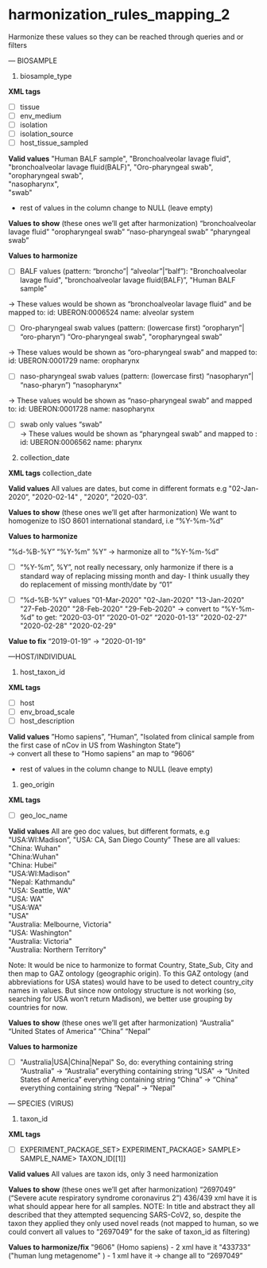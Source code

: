# harmonization_rules_mapping_2
Harmonize these values so they can be reached through queries and or filters

— BIOSAMPLE 

1. biosample_type

**XML tags**
- [ ] tissue
- [ ] env_medium
- [ ] isolation
- [ ] isolation_source
- [ ]  host_tissue_sampled

**Valid values**
"Human BALF sample", 
"Bronchoalveolar lavage fluid", 
"bronchoalveolar lavage fluid(BALF)", 
 "Oro-pharyngeal swab", 
"oropharyngeal swab",  
"nasopharynx",  
"swab"
* rest of values in the column change to NULL (leave empty)

**Values to show** (these ones we’ll get after harmonization)
“bronchoalveolar lavage fluid" 
"oropharyngeal swab” 
“naso-pharyngeal swab”
“pharyngeal swab”

**Values to harmonize**
- [ ] BALF values 
(pattern: “broncho”| “alveolar”|“balf”):
"Bronchoalveolar lavage fluid", 
"bronchoalveolar lavage fluid(BALF)”, 
"Human BALF sample"

-> These values would be shown as “bronchoalveolar lavage fluid"  and be mapped to:
id: UBERON:0006524
name: alveolar system

- [ ] Oro-pharyngeal swab values 
(pattern: (lowercase first) “oropharyn”| “oro-pharyn”)
“Oro-pharyngeal swab", 
"oropharyngeal swab” 

-> These values would be shown as “oro-pharyngeal swab” and mapped to:
id: UBERON:0001729
name: oropharynx


- [ ] naso-pharyngeal swab values 
(pattern: (lowercase first) “nasopharyn”| “naso-pharyn”)
“nasopharynx" 

-> These values would be shown as “naso-pharyngeal swab” and mapped to:
id: UBERON:0001728
name: nasopharynx

- [ ] swab only values
“swab”  
-> These values would be shown as “pharyngeal swab” and mapped  to :
id: UBERON:0006562
name: pharynx


2. collection_date

**XML tags**
collection_date 

**Valid values**
All values are dates, but come in different formats e.g "02-Jan-2020”, "2020-02-14" , "2020”, "2020-03”. 

**Values to show** (these ones we’ll get after harmonization)
We want to homogenize to ISO 8601 international standard, i.e “%Y-%m-%d” 

**Values to harmonize**

”%d-%B-%Y” 
“%Y-%m” 
%Y”
-> harmonize all to “%Y-%m-%d”

- [ ] “%Y-%m”, %Y”, not really necessary, only harmonize if there is a standard way of replacing missing month and day- I think usually they do replacement of missing month/date by “01”

- [ ] “%d-%B-%Y” values 
"01-Mar-2020"
"02-Jan-2020"
"13-Jan-2020"
"27-Feb-2020"
"28-Feb-2020"
"29-Feb-2020"
-> convert to “%Y-%m-%d” to get:
“2020-03-01”
“2020-01-02”
“2020-01-13”
"2020-02-27"
"2020-02-28"
"2020-02-29"

**Value to fix**
“2019-01-19” ->  "2020-01-19" 


—HOST/INDIVIDUAL

1. host_taxon_id 
 
**XML tags**
- [ ] host
- [ ] env_broad_scale
- [ ] host_description

**Valid values**
”Homo sapiens”, 
”Human”, 
"Isolated from clinical sample from the first case of nCov in US from Washington State”)  
 -> convert all these to ”Homo sapiens” an map to “9606”
* rest of values in the column change to NULL (leave empty)


1. geo_origin

**XML tags**
- [ ] geo_loc_name

**Valid values**
All are geo doc values, but different formats, e.g "USA:WI:Madison”, "USA: CA, San Diego County”
These are all values:
"China: Wuhan"                  
"China:Wuhan"   
"China: Hubei"                  
"USA:WI:Madison"                 
"Nepal: Kathmandu"              
"USA: Seattle, WA"              
"USA: WA"                       
"USA:WA"                         
"USA"                           
"Australia: Melbourne, Victoria"         
"USA: Washington"                
"Australia: Victoria"           
"Australia: Northern Territory" 

Note: It would be nice to harmonize to format Country, State_Sub, City and then map to GAZ ontology (geographic origin). To this GAZ ontology (and abbreviations for USA states) would have to be used to detect country_city names in values. But since now ontology structure is not working (so, searching for USA won’t return Madison), we better use grouping by countries for now.


**Values to show**  (these ones we’ll get after harmonization)
“Australia”
“United States of America”
“China”
“Nepal”


**Values to harmonize** 

- [ ] "Australia|USA|China|Nepal"
So, do:
everything containing string “Australia” ->  “Australia”
everything containing string “USA” ->  “United States of America”
everything containing string “China” ->  “China”
everything containing string “Nepal” ->  “Nepal”


— SPECIES (VIRUS)
1. taxon_id

**XML tags**
- [ ] EXPERIMENT_PACKAGE_SET> EXPERIMENT_PACKAGE> SAMPLE> SAMPLE_NAME> TAXON_ID[[1]]
    
**Valid values**
All values are taxon ids, only 3 need harmonization

**Values to show** (these ones we’ll get after harmonization)
“2697049” (“Severe acute respiratory syndrome coronavirus 2”) 436/439 xml have it  is what should appear here for all samples.
NOTE: In title and abstract they all described that they attempted sequencing SARS-CoV2, so, despite the taxon they applied they only used novel reads (not mapped to human, so we could convert all values to “2697049” for the sake of taxon\_id as filtering)

**Values to harmonize/fix**
"9606"  (Homo sapiens) - 2 xml have it
 "433733” ("human lung metagenome" ) - 1 xml have it
-> change all to “2697049”





